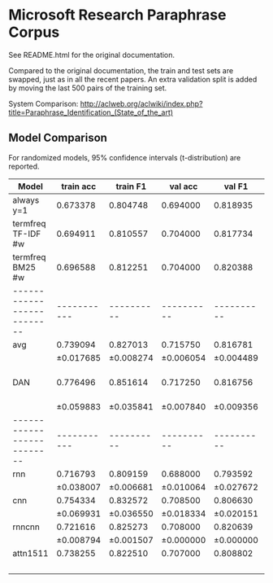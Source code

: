 Microsoft Research Paraphrase Corpus
====================================

See README.html for the original documentation.

Compared to the original documentation, the train and test sets are swapped,
just as in all the recent papers.  An extra validation split is added by
moving the last 500 pairs of the training set.

System Comparison:
http://aclweb.org/aclwiki/index.php?title=Paraphrase_Identification_(State_of_the_art)

Model Comparison
----------------

For randomized models, 95% confidence intervals (t-distribution) are reported.

| Model                    | train acc | train F1 | val acc  | val F1   | test acc | test F1  | settings
|--------------------------|-----------|----------|----------|----------|----------|----------|---------
| always y=1               | 0.673378  | 0.804748 | 0.694000 | 0.818935 | 0.665507 | 0.799025 | (defaults)
| termfreq TF-IDF #w       | 0.694911  | 0.810557 | 0.704000 | 0.817734 | 0.695652 | 0.811625 | ``freq_mode='tf'``
| termfreq BM25 #w         | 0.696588  | 0.812251 | 0.704000 | 0.820388 | 0.695072 | 0.811063 | (defaults)
|--------------------------|-----------|----------|----------|----------|----------|----------|---------
| avg                      | 0.739094  | 0.827013 | 0.715750 | 0.816781 | 0.704710 | 0.803187 | (defaults)
|                          |±0.017685  |±0.008274 |±0.006054 |±0.004489 |±0.004266 |±0.005541 | 8-wise
| DAN                      | 0.776496  | 0.851614 | 0.717250 | 0.816756 | 0.704928 | 0.802403 | ``inp_e_dropout=0`` ``inp_w_dropout=1/3`` ``deep=2`` ``pact='relu'``
|                          |±0.059883  |±0.035841 |±0.007840 |±0.009356 |±0.005841 |±0.010487 | 8-wise
|--------------------------|-----------|----------|----------|----------|----------|----------|---------
| rnn                      | 0.716793  | 0.809159 | 0.688000 | 0.793592 | 0.687971 | 0.786216 | (defaults)
|                          |±0.038007  |±0.006681 |±0.010064 |±0.027672 |±0.030303 |±0.030582 | 4-wise
| cnn                      | 0.754334  | 0.832572 | 0.708500 | 0.806630 | 0.695797 | 0.792677 | (defaults)
|                          |±0.069931  |±0.036550 |±0.018334 |±0.020151 |±0.016102 |±0.020247 | 4-wise
| rnncnn                   | 0.721616  | 0.825273 | 0.708000 | 0.820639 | 0.702029 | 0.812272 | (defaults)
|                          |±0.008794  |±0.001507 |±0.000000 |±0.000000 |±0.005208 |±0.001433 | 2-wise
| attn1511                 | 0.738255  | 0.822510 | 0.707000 | 0.808802 | 0.708696 | 0.804536 | (defaults)
|                          |           |          |          |          |          |          | 2-wise
